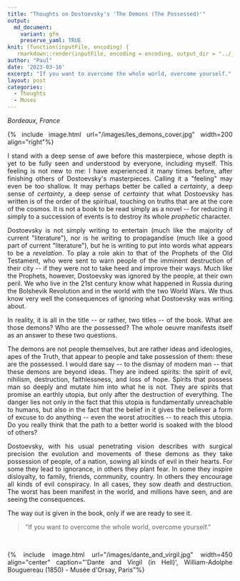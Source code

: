 ```yaml
---
title: "Thoughts on Dostoevsky's 'The Demons (The Possessed)'"
output:
  md_document:
    variant: gfm
    preserve_yaml: TRUE
knit: (function(inputFile, encoding) {
   rmarkdown::render(inputFile, encoding = encoding, output_dir = "../_posts") })
author: "Paul"
date: '2023-03-16'
excerpt: "If you want to overcome the whole world, overcome yourself."
layout: post
categories:
  - Thoughts
  - Muses
---
```


<style>body {text-align: justify}</style>

*Bordeaux, France*

{% include image.html url="/images/les_demons_cover.jpg" width=200 align="right"%}

I stand with a deep sense of awe before this masterpiece, whose depth is yet to be fully seen and understood by everyone, including myself. This feeling is not new to me: I have experienced it many times before, after finishing others of Dostoevsky's masterpieces. Calling it a "feeling" may even be too shallow. It may perhaps better be called a *certainty*, a deep sense of *certainty*, a deep sense of *certainty* that what Dostoevsky has written is of the order of the spiritual, touching on truths that are at the core of the cosmos. It is not a book to be read simply as a novel -- for reducing it simply to a succession of events is to destroy its whole *prophetic* character. 

Dostoevsky is not simply writing to entertain (much like the majority of current "literature"), nor is he writing to propagandise (much like a good part of current "literature"), but he is writing to put into words what appears to be a *revelation*. To play a role akin to that of the Prophets of the Old Testament, who were sent to warn people of the imminent destruction of their city -- if they were not to take heed and improve their ways. Much like the Prophets, however, Dostoevsky was ignored by the people, at their own peril. We who live in the 21st century know what happened in Russia during the Bolshevik Revolution and in the world with the two World Wars. We thus know very well the consequences of ignoring what Dostoevsky was writing about.

In reality, it is all in the title -- or rather, two titles -- of the book. What are those demons? Who are the possessed? The whole oeuvre manifests itself as an answer to these two questions.

The demons are not people themselves, but are rather ideas and ideologies, apes of the Truth, that appear to people and take possession of them: these are the possessed. I would dare say -- to the dismay of modern man -- that these demons are beyond ideas. They are indeed spirits: the spirit of evil, nihilism, destruction, faithlessness, and loss of hope. Spirits that possess man so deeply and mutate him into what he is not. They are spirits that promise an earthly utopia, but only after the destruction of everything. The danger lies not only in the fact that this utopia is fundamentally unreachable to humans, but also in the fact that the belief in it gives the believer a form of excuse to do anything -- even the worst atrocities -- to reach this utopia. Do you really think that the path to a better world is soaked with the blood of others?

Dostoevsky, with his usual penetrating vision describes with surgical precision the evolution and movements of these demons as they take possession of people, of a nation, sowing all kinds of evil in their hearts. For some they lead to ignorance, in others they plant fear. In some they inspire disloyalty, to family, friends, community, country. In others they encourage all kinds of evil conspiracy. In all cases, they sow death and destruction. The worst has been manifest in the world, and millions have seen, and are seeing the consequences.

The way out is given in the book, only if we are ready to see it.

> "If you want to overcome the whole world, overcome yourself."

&nbsp;

{% include image.html url="/images/dante_and_virgil.jpg" width=450 align="center" caption="'Dante and Virgil (in Hell)', William-Adolphe Bouguereau (1850) - Musée d'Orsay, Paris"%}